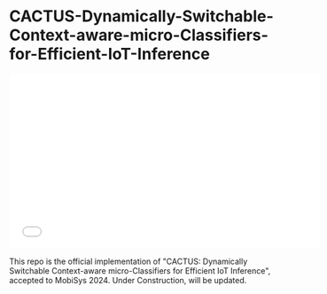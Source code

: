 # CACTUS-Dynamically-Switchable-Context-aware-micro-Classifiers-for-Efficient-IoT-Inference


<iframe width="560" height="315" src="[YOUR_EMBED_LINK_HERE](https://github.com/mmehdirk/CACTUS-Dynamically-Switchable-Context-aware-micro-Classifiers-for-Efficient-IoT-Inference/raw/main/new_folder/CACTUS_Demo_pi0.mp4)" frameborder="0" allowfullscreen></iframe>



This repo is the official implementation of "CACTUS: Dynamically Switchable Context-aware micro-Classifiers for Efficient IoT Inference", accepted to MobiSys 2024.
Under Construction, will be updated.
